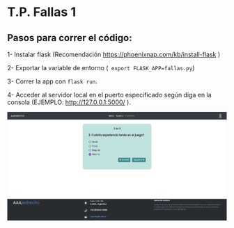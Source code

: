 # T.P. Fallas 1

## Pasos para correr el código:

1- Instalar flask (Recomendación https://phoenixnap.com/kb/install-flask )

2- Exportar la variable de entorno (``` export FLASK_APP=fallas.py```)

3- Correr la app con ```flask run```.

4- Acceder al servidor local en el puerto especificado según diga en la consola (EJEMPLO: http://127.0.0.1:5000/ ).

![V1](v1.png)
